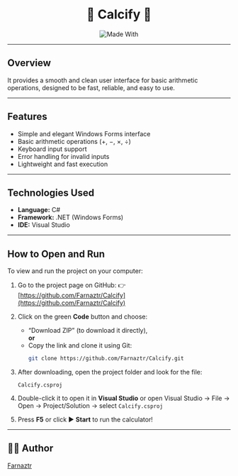 <div align="center">

# 🧮 Calcify 🧮 


![Made With](https://img.shields.io/badge/Made%20With-C%23%20%26%20Windows%20Forms-darkred?style=for-the-badge)

</div>

---

##   Overview

It provides a smooth and clean user interface for basic arithmetic operations, designed to be fast, reliable, and easy to use.  

---

##  Features

- Simple and elegant Windows Forms interface 
- Basic arithmetic operations (+, −, ×, ÷)  
- Keyboard input support 
- Error handling for invalid inputs  
- Lightweight and fast execution 

---

## Technologies Used

- **Language:** C#  
- **Framework:** .NET (Windows Forms)  
- **IDE:** Visual Studio  

---

##  How to Open and Run

To view and run the project on your computer:

1. Go to the project page on GitHub:
   👉 [https://github.com/Farnaztr/Calcify](https://github.com/Farnaztr/Calcify)

2. Click on the green **Code** button and choose:  
   - “Download ZIP” (to download it directly),  
   **or**
   - Copy the link and clone it using Git:
     ```bash
     git clone https://github.com/Farnaztr/Calcify.git
     ```
 3. After downloading, open the project folder and look for the file:

    ``` Calcify.csproj ```

4. Double-click it to open it in **Visual Studio** 
or open Visual Studio → File → Open → Project/Solution → select `Calcify.csproj`

5. Press **F5** or click ▶️ **Start** to run the calculator!

---

## 👩‍💻 Author

[Farnaztr](https://github.com/Farnaztr)
